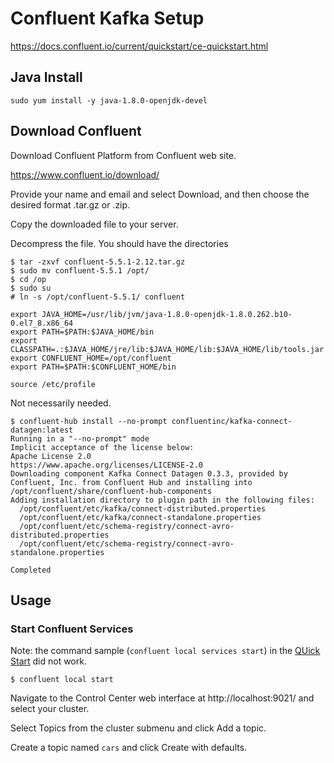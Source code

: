 # Confluent Kafka Setup

https://docs.confluent.io/current/quickstart/ce-quickstart.html

## Java Install
```
sudo yum install -y java-1.8.0-openjdk-devel
```

## Download Confluent

Download Confluent Platform from Confluent web site.

https://www.confluent.io/download/

Provide your name and email and select Download, and then choose the desired format .tar.gz or .zip.

Copy the downloaded file to your server.

Decompress the file. You should have the directories

```
$ tar -zxvf confluent-5.5.1-2.12.tar.gz
$ sudo mv confluent-5.5.1 /opt/
$ cd /op
$ sudo su
# ln -s /opt/confluent-5.5.1/ confluent
```

```
export JAVA_HOME=/usr/lib/jvm/java-1.8.0-openjdk-1.8.0.262.b10-0.el7_8.x86_64
export PATH=$PATH:$JAVA_HOME/bin
export CLASSPATH=.:$JAVA_HOME/jre/lib:$JAVA_HOME/lib:$JAVA_HOME/lib/tools.jar
export CONFLUENT_HOME=/opt/confluent
export PATH=$PATH:$CONFLUENT_HOME/bin
```

```
source /etc/profile
```

Not necessarily needed.

```
$ confluent-hub install --no-prompt confluentinc/kafka-connect-datagen:latest
Running in a "--no-prompt" mode 
Implicit acceptance of the license below:  
Apache License 2.0 
https://www.apache.org/licenses/LICENSE-2.0 
Downloading component Kafka Connect Datagen 0.3.3, provided by Confluent, Inc. from Confluent Hub and installing into /opt/confluent/share/confluent-hub-components 
Adding installation directory to plugin path in the following files: 
  /opt/confluent/etc/kafka/connect-distributed.properties 
  /opt/confluent/etc/kafka/connect-standalone.properties 
  /opt/confluent/etc/schema-registry/connect-avro-distributed.properties 
  /opt/confluent/etc/schema-registry/connect-avro-standalone.properties 
 
Completed 
```
## Usage

### Start Confluent Services

Note: the command sample (`confluent local services start`) in the [QUick Start](https://docs.confluent.io/current/quickstart/ce-quickstart.html) did not work.
```
$ confluent local start
```

Navigate to the Control Center web interface at http://localhost:9021/ and select your cluster.

Select Topics from the cluster submenu and click Add a topic.

Create a topic named `cars` and click Create with defaults.


